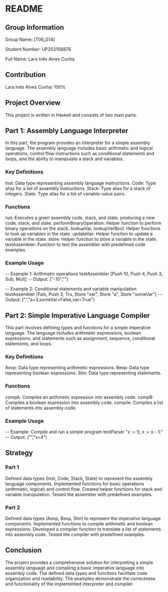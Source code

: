 # README
## Group Information
Group Name: [T06_G14]

Student Number: UP202108876

Full Name: Lara Inês Alves Cunha
## Contribution
Lara Inês Alves Cunha: 100%
## Project Overview
This project is written in Haskell and consists of two main parts.

## Part 1: Assembly Language Interpreter
In this part, the program provides an interpreter for a simple assembly language. The assembly language includes basic arithmetic and logical operations, control flow instructions such as conditional statements and loops, and the ability to manipulate a stack and variables.

### Key Definitions
Inst: Data type representing assembly language instructions.
Code: Type alias for a list of assembly instructions.
Stack: Type alias for a stack of integers.
State: Type alias for a list of variable-value pairs.
### Functions
run: Executes a given assembly code, stack, and state, producing a new code, stack, and state.
performBinaryOperation: Helper function to perform binary operations on the stack.
lookupVar, lookupVarBool: Helper functions to look up variables in the state.
updateVar: Helper function to update a variable in the state.
store: Helper function to store a variable in the state.
testAssembler: Function to test the assembler with predefined code examples.
### Example Usage
-- Example 1: Arithmetic operations
testAssembler [Push 10, Push 4, Push 3, Sub, Mult]  -- Output: ("-10","")

-- Example 2: Conditional statements and variable manipulation
testAssembler [Fals, Push 3, Tru, Store "var", Store "a", Store "someVar"]
-- Output: ("","a=3,someVar=False,var=True")
## Part 2: Simple Imperative Language Compiler
This part involves defining types and functions for a simple imperative language. The language includes arithmetic expressions, boolean expressions, and statements such as assignment, sequence, conditional statements, and loops.

### Key Definitions
Aexp: Data type representing arithmetic expressions.
Bexp: Data type representing boolean expressions.
Stm: Data type representing statements.
### Functions
compA: Compiles an arithmetic expression into assembly code.
compB: Compiles a boolean expression into assembly code.
compile: Compiles a list of statements into assembly code.
### Example Usage
-- Example: Compile and run a simple program
testParser "x := 5; x := x - 1;"
-- Output: ("","x=4")
## Strategy
### Part 1
Defined data types (Inst, Code, Stack, State) to represent the assembly language components.
Implemented functions for basic operations (arithmetic, logical) and control flow.
Created helper functions for stack and variable manipulation.
Tested the assembler with predefined examples.
### Part 2
Defined data types (Aexp, Bexp, Stm) to represent the imperative language components.
Implemented functions to compile arithmetic and boolean expressions.
Developed a compiler function to translate a list of statements into assembly code.
Tested the compiler with predefined examples.
## Conclusion
The project provides a comprehensive solution for interpreting a simple assembly language and compiling a basic imperative language into assembly code. The defined data types and functions facilitate code organization and readability. The examples demonstrate the correctness and functionality of the implemented interpreter and compiler.

